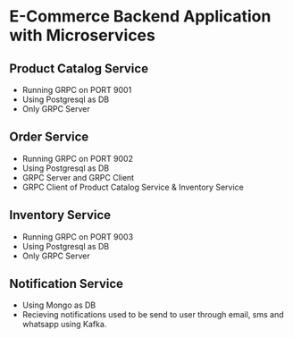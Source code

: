 # E-Commerce Backend Application with Microservices

## Product Catalog Service
- Running GRPC on PORT 9001
- Using Postgresql as DB
- Only GRPC Server

## Order Service
- Running GRPC on PORT 9002
- Using Postgresql as DB
- GRPC Server and GRPC Client
- GRPC Client of Product Catalog Service & Inventory Service
  
## Inventory Service
- Running GRPC on PORT 9003
- Using Postgresql as DB
- Only GRPC Server

## Notification Service
- Using Mongo as DB
- Recieving notifications used to be send to user through email, sms and whatsapp using Kafka.
